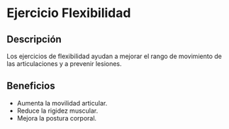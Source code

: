 # Ejercicio Flexibilidad

## Descripción
Los ejercicios de flexibilidad ayudan a mejorar el rango de movimiento de las articulaciones y a prevenir lesiones.

## Beneficios
- Aumenta la movilidad articular.
- Reduce la rigidez muscular.
- Mejora la postura corporal.